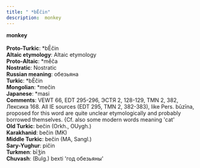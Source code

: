 ```yaml
---
title: " *bĒčin"
description:  monkey
---
```

<strong> monkey</strong><br><br>
<strong>Proto-Turkic</strong>:  *bĒčin<br>
<strong>Altaic etymology</strong>:  Altaic etymology<br>
<strong> Proto-Altaic</strong>:  *mḗča<br>
<strong>Nostratic</strong>:  Nostratic<br>
<strong>Russian meaning</strong>:  обезьяна<br>
<strong>Turkic</strong>:  *bĒčin<br>
<strong>Mongolian</strong>:  *mečin<br>
<strong>Japanese</strong>:  *masi<br>
<strong>Comments</strong>:  VEWT 66, EDT 295-296, ЭСТЯ 2, 128-129, TMN 2, 382, Лексика 168. All IE sources (EDT 295, TMN 2, 382-383), like Pers. būzīna, proposed for this word are quite unclear etymologically and probably borrowed themselves. {Cf. also some modern words meaning 'cat'<br>
<strong>Old Turkic</strong>:  bečin (Orkh., OUygh.)<br>
<strong>Karakhanid</strong>:  bečin (MK)<br>
<strong>Middle Turkic</strong>:  bečin (MA, Sangl.)<br>
<strong>Sary-Yughur</strong>:  pičin<br>
<strong>Turkmen</strong>:  bīǯin<br>
<strong>Chuvash</strong>:  (Bulg.) bexti 'год обезьяны'<br>


